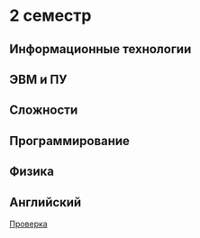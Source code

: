 # 2 семестр
## Информационные технологии
## ЭВМ и ПУ
## Сложности
## Программирование
## Физика
## Английский
[Проверка](81eaea9ae782228eafd08e80830d6434.pdf)
